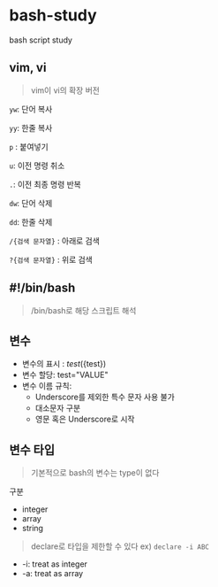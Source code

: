 # bash-study

bash script study

## vim, vi

> vim이 vi의 확장 버전

`yw`: 단어 복사

`yy`: 한줄 복사

`p` : 붙여넣기

`u`: 이전 명령 취소

`.`: 이전 최종 명령 반복

`dw`: 단어 삭제

`dd`: 한줄 삭제

`/{검색 문자열}` : 아래로 검색

`?{검색 문자열}` : 위로 검색

## #!/bin/bash

> /bin/bash로 해당 스크립트 해석

## 변수

- 변수의 표시 : $test (${test})
- 변수 할당: test="VALUE"
- 변수 이름 규칙:
  - Underscore를 제외한 특수 문자 사용 불가
  - 대소문자 구분
  - 영문 혹은 Underscore로 시작

## 변수 타입

> 기본적으로 bash의 변수는 type이 없다

구분

- integer
- array
- string

> declare로 타입을 제한할 수 있다 ex) `declare -i ABC`

- -i: treat as integer
- -a: treat as array
